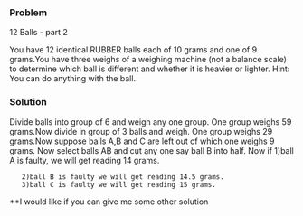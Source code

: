 ### Problem 

12 Balls - part 2 

You have 12 identical RUBBER balls each of 10 grams and one of 9 grams.You have three weighs of a weighing machine (not a balance scale) to determine which ball is different and whether it is heavier or lighter. Hint: You can do anything with the ball.

### Solution 

Divide balls into group of 6 and weigh any one group. One group weighs 59 grams.Now divide in group of 3 balls and weigh. One group weighs 29 grams.Now suppose balls A,B and C are left out of which one weighs 9 grams. Now select balls AB and cut any one say ball B into half. Now if 1)ball A is faulty, we will get reading 14 grams.

       2)ball B is faulty we will get reading 14.5 grams.
       3)ball C is faulty we will get reading 15 grams.

**I would like if you can give me some other solution


